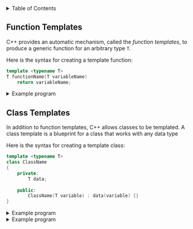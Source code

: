 <details>
<summary>Table of Contents</summary>
<ol>
  <li>
    <a href='#function-templates'>Function Templates</a>
  </li> 
  <li>
    <a href='#class-templates'>Class Templates</a>
  </li> 
</ol>
</details>

## Function Templates
C++ provides an automatic mechanism, called the <em>function templates</em>, to produce a generic function for an arbitrary type <code>T</code>.

Here is the syntax for creating a template function:

```cpp
template <typename T>
T functionName(T variableName)
    return variableName;
```

<details>
    <summary>Example program</summary>

Write a template function that swaps two variables

<ul>  
  <details>
    <summary>Output</summary>

```cpp
template <typename T>
void swap(T *a, T *b)
{
    T temp = *a;
    *a = *b;
    *b = temp;
}
```
    
</details>
  </ul>  
</details>  

## Class Templates
In addition to function templates, C++ allows classes to be templated. A class template is a blueprint for a class that works with any data type

Here is the syntax for creating a template class:

```cpp
template <typename T>
class ClassName
{
    private:
        T data;
    
    public:
        ClassName(T variable) : data(variable) {}
}
```

<details>
    <summary>Example program</summary>

```cpp
//Write a template class Person<T1, T2> that holds two values of possibly different types and implement a constructor that instantiates the object

#include <iostream>
using namespace std;

template <typename T1, typename T2>
class Person
{
    T1 name;
    T2 age;
    
    public:
        Person(T1 Name, T2 Age) : name(Name), age(Age) {}
        void display() { cout << name << ", " << age << endl; }
};

int main()
{
    Person<string, string> *garrett = new Person<string, string>("Garrett Ellis", "22");
    
    garrett->display();
    
    delete garrett;
    
    return 0;
}
```

<ul>  
  <details>
    <summary>Output</summary>
Garrett Ellis, 22
</details>
  </ul>  
</details>  

<details>
    <summary>Example program</summary>

```cpp
//Write a class called Point with two private attributes. This class is to have multiple constructors and a print method to print the points information. Use a template class to allow functionality for all variable types

#include <iostream>
using namespace std;

//template class Point declaration
template <typename T>
class Point
{
    //private member attributes
    T x, y;

    public:
        //constructors for class
        Point() : x(0), y(0) {}
        Point(T X) : x(X), y(X) {}
        Point(T X, T Y) : x(X), y(Y) {}
        Point(const Point &);

        //print method for printing the object's information
        void print() const;
};

template <typename T>
Point<T>::Point(const Point &p)
{
    this->x = p.x;
    this->y = p.y;
}

template <typename T>
void Point<T>::print() const
{
    cout << "(" << x << ", " << y << ")" << endl;
}


int main()
{
    Point<int> *arr[3];

    arr[0] = new Point<int>(1, 2);
    arr[1] = new Point<int>(5);
    arr[2] = new Point<int>();

    for (int i = 0; i < 3; i++)
        arr[i]->print();
    
    for (int i = 0; i < 3; i++)
        delete arr[i];

    return 0;
}
```
<ul>  
  <details>
    <summary>Output</summary>

(1, 2)
(5, 5)
(0, 0)
</details>
  </ul>  
</details>  